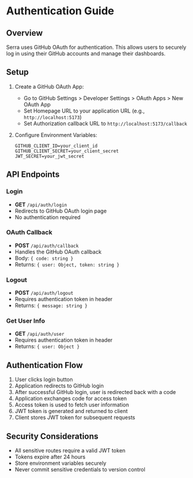 # Authentication Guide

## Overview
Serra uses GitHub OAuth for authentication. This allows users to securely log in using their GitHub accounts and manage their dashboards.

## Setup

1. Create a GitHub OAuth App:
   - Go to GitHub Settings > Developer Settings > OAuth Apps > New OAuth App
   - Set Homepage URL to your application URL (e.g., `http://localhost:5173`)
   - Set Authorization callback URL to `http://localhost:5173/callback`

2. Configure Environment Variables:
   ```env
   GITHUB_CLIENT_ID=your_client_id
   GITHUB_CLIENT_SECRET=your_client_secret
   JWT_SECRET=your_jwt_secret
   ```

## API Endpoints

### Login
- **GET** `/api/auth/login`
- Redirects to GitHub OAuth login page
- No authentication required

### OAuth Callback
- **POST** `/api/auth/callback`
- Handles the GitHub OAuth callback
- Body: `{ code: string }`
- Returns: `{ user: Object, token: string }`

### Logout
- **POST** `/api/auth/logout`
- Requires authentication token in header
- Returns: `{ message: string }`

### Get User Info
- **GET** `/api/auth/user`
- Requires authentication token in header
- Returns: `{ user: Object }`

## Authentication Flow

1. User clicks login button
2. Application redirects to GitHub login
3. After successful GitHub login, user is redirected back with a code
4. Application exchanges code for access token
5. Access token is used to fetch user information
6. JWT token is generated and returned to client
7. Client stores JWT token for subsequent requests

## Security Considerations

- All sensitive routes require a valid JWT token
- Tokens expire after 24 hours
- Store environment variables securely
- Never commit sensitive credentials to version control
